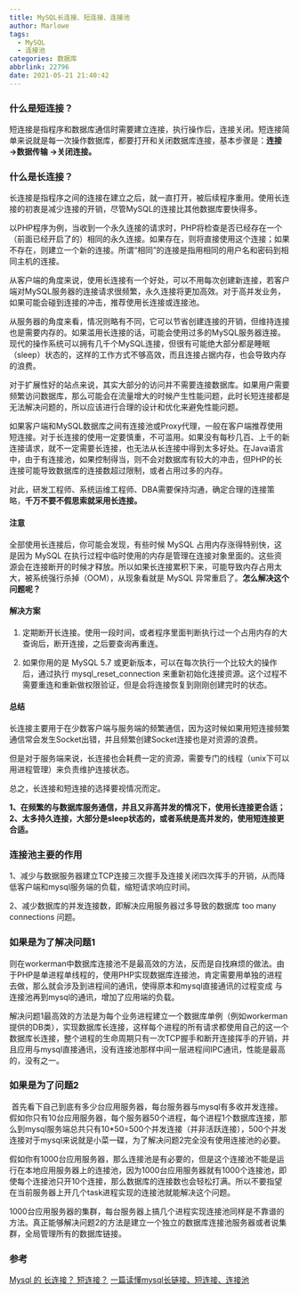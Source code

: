 ```yaml
---
title: MySQL长连接、短连接、连接池
author: Marlowe
tags:
  - MySQL
  - 连接池
categories: 数据库
abbrlink: 22796
date: 2021-05-21 21:40:42
---
```


<!--more-->

### 什么是短连接？

短连接是指程序和数据库通信时需要建立连接，执行操作后，连接关闭。短连接简单来说就是每一次操作数据库，都要打开和关闭数据库连接，基本步骤是：**连接 →数据传输 →关闭连接。**

### 什么是长连接？

长连接是指程序之间的连接在建立之后，就一直打开，被后续程序重用。使用长连接的初衷是减少连接的开销，尽管MySQL的连接比其他数据库要快得多。

以PHP程序为例，当收到一个永久连接的请求时，PHP将检查是否已经存在一个（前面已经开启了的）相同的永久连接。如果存在，则将直接使用这个连接；如果不存在，则建立一个新的连接。所谓“相同”的连接是指用相同的用户名和密码到相同主机的连接。

从客户端的角度来说，使用长连接有一个好处，可以不用每次创建新连接，若客户端对MySQL服务器的连接请求很频繁，永久连接将更加高效。对于高并发业务，如果可能会碰到连接的冲击，推荐使用长连接或连接池。

从服务器的角度来看，情况则略有不同，它可以节省创建连接的开销，但维持连接也是需要内存的。如果滥用长连接的话，可能会使用过多的MySQL服务器连接。现代的操作系统可以拥有几千个MySQL连接，但很有可能绝大部分都是睡眠（sleep）状态的，这样的工作方式不够高效，而且连接占据内存，也会导致内存的浪费。

对于扩展性好的站点来说，其实大部分的访问并不需要连接数据库。如果用户需要频繁访问数据库，那么可能会在流量增大的时候产生性能问题，此时长短连接都是无法解决问题的，所以应该进行合理的设计和优化来避免性能问题。

如果客户端和MySQL数据库之间有连接池或Proxy代理，一般在客户端推荐使用短连接。对于长连接的使用一定要慎重，不可滥用。如果没有每秒几百、上千的新连接请求，就不一定需要长连接，也无法从长连接中得到太多好处。在Java语言中，由于有连接池，如果控制得当，则不会对数据库有较大的冲击，但PHP的长连接可能导致数据库的连接数超过限制，或者占用过多的内存。

对此，研发工程师、系统运维工程师、DBA需要保持沟通，确定合理的连接策略，**千万不要不假思索就采用长连接。**

#### 注意

全部使用长连接后，你可能会发现，有些时候 MySQL 占用内存涨得特别快，这是因为 MySQL 在执行过程中临时使用的内存是管理在连接对象里面的。这些资源会在连接断开的时候才释放。所以如果长连接累积下来，可能导致内存占用太大，被系统强行杀掉（OOM），从现象看就是 MySQL 异常重启了。**怎么解决这个问题呢？**

#### 解决方案

1. 定期断开长连接。使用一段时间，或者程序里面判断执行过一个占用内存的大查询后，断开连接，之后要查询再重连。

2. 如果你用的是 MySQL 5.7 或更新版本，可以在每次执行一个比较大的操作后，通过执行 mysql_reset_connection 来重新初始化连接资源。这个过程不需要重连和重新做权限验证，但是会将连接恢复到刚刚创建完时的状态。

#### 总结

长连接主要用于在少数客户端与服务端的频繁通信，因为这时候如果用短连接频繁通信常会发生Socket出错，并且频繁创建Socket连接也是对资源的浪费。

但是对于服务端来说，长连接也会耗费一定的资源，需要专门的线程（unix下可以用进程管理）来负责维护连接状态。

总之，长连接和短连接的选择要视情况而定。

**1、在频繁的与数据库服务通信，并且又非高并发的情况下，使用长连接更合适；**
**2、太多持久连接，大部分是sleep状态的，或者系统是高并发的，使用短连接更合适。**

### 连接池主要的作用

1、减少与数据服务器建立TCP连接三次握手及连接关闭四次挥手的开销，从而降低客户端和mysql服务端的负载，缩短请求响应时间。

2、减少数据库的并发连接数，即解决应用服务器过多导致的数据库 too many connections 问题。

### 如果是为了解决问题1

则在workerman中数据库连接池不是最高效的方法，反而是自找麻烦的做法。由于PHP是单进程单线程的，使用PHP实现数据库连接池，肯定需要用单独的进程去做，那么就会涉及到进程间的通讯，使得原本和mysql直接通讯的过程变成 与连接池再到mysql的通讯，增加了应用端的负载。

解决问题1最高效的方法是为每个业务进程建立一个数据库单例（例如workerman提供的DB类），实现数据库长连接，这样每个进程的所有请求都使用自己的这一个数据库长连接，整个进程的生命周期只有一次TCP握手和断开连接挥手的开销，并且应用与mysql直接通讯，没有连接池那样中间一层进程间IPC通讯，性能是最高的，没有之一。

### 如果是为了问题2

 首先看下自己到底有多少台应用服务器，每台服务器与mysql有多收并发连接。假如你只有10台应用服务器，每个服务器50个进程，每个进程1个数据库连接，那么到mysql服务端总共只有10*50=500个并发连接（并非活跃连接），500个并发连接对于mysql来说就是小菜一碟，为了解决问题2完全没有使用连接池的必要。

假如你有1000台应用服务器，那么连接池是有必要的，但是这个连接池不能是运行在本地应用服务器上的连接池，因为1000台应用服务器就有1000个连接池，即使每个连接池只开10个连接，那么数据库的连接数也会轻松打满。所以不要指望在当前服务器上开几个task进程实现的连接池就能解决这个问题。

1000台应用服务器的集群，每台服务器上搞几个进程实现连接池同样是不靠谱的方法。真正能够解决问题2的方法是建立一个独立的数据库连接池服务器或者说集群，全局管理所有的数据库链接。


### 参考

[Mysql 的 长连接？ 短连接？](https://my.oschina.net/u/4283151/blog/4122997)
[一篇读懂mysql长链接、短连接、连接池](https://www.jianshu.com/p/bd0903d350e8)

